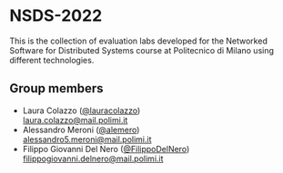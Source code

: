 # NSDS-2022
This is the collection of evaluation labs developed for the Networked Software for Distributed Systems course at Politecnico di Milano using different technologies.

## Group members

- Laura Colazzo ([@lauracolazzo](https://github.com/lauracolazzo)) <br>laura.colazzo@mail.polimi.it<br>
- Alessandro Meroni ([@alemero](https://github.com/alemero)) <br>alessandro5.meroni@mail.polimi.it<br>
- Filippo Giovanni Del Nero ([@FilippoDelNero](https://github.com/FilippoDelNero)) <br>filippogiovanni.delnero@mail.polimi.it<br>
